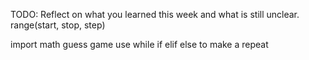 TODO: Reflect on what you learned this week and what is still unclear.
 range(start, stop, step)
 
 import math
 guess game 
 use while
    if elif else 
    to make a repeat

